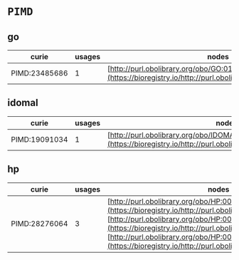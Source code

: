 # `PIMD`

## go

| curie         |   usages | nodes                                                                                                         |
|---------------|----------|---------------------------------------------------------------------------------------------------------------|
| PIMD:23485686 |        1 | [http://purl.obolibrary.org/obo/GO:0120198](https://bioregistry.io/http://purl.obolibrary.org/obo/GO:0120198) |
## idomal

| curie         |   usages | nodes                                                                                                                 |
|---------------|----------|-----------------------------------------------------------------------------------------------------------------------|
| PIMD:19091034 |        1 | [http://purl.obolibrary.org/obo/IDOMAL:0000139](https://bioregistry.io/http://purl.obolibrary.org/obo/IDOMAL:0000139) |
## hp

| curie         |   usages | nodes                                                                                                                                                                                                                                                                                                                                       |
|---------------|----------|---------------------------------------------------------------------------------------------------------------------------------------------------------------------------------------------------------------------------------------------------------------------------------------------------------------------------------------------|
| PIMD:28276064 |        3 | [http://purl.obolibrary.org/obo/HP:0032814](https://bioregistry.io/http://purl.obolibrary.org/obo/HP:0032814), [http://purl.obolibrary.org/obo/HP:0032815](https://bioregistry.io/http://purl.obolibrary.org/obo/HP:0032815), [http://purl.obolibrary.org/obo/HP:0032816](https://bioregistry.io/http://purl.obolibrary.org/obo/HP:0032816) |
